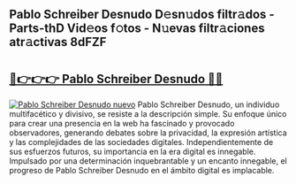 ## Pablo Schreiber Desnudo D𝚎sn𝚞dos filtr𝚊dos - Parts-thD Vid𝚎os f𝚘tos - N𝚞evas filtr𝚊ciones atr𝚊ctivas 8dFZF

# <h2><a href="http://mb9mhj.tromn.icu/?c=Pablo+Schreiber+Desnudo">🔗👉👉👉 Pablo Schreiber Desnudo 🔗🔗</a></h2>

[![Pablo Schreiber Desnudo nuevo](https://i.imgur.com/pEAQMta.gif)](http://mb9mhj.tromn.icu/?c=Pablo+Schreiber+Desnudo)
Pablo Schreiber Desnudo, un individuo multifacético y divisivo, se resiste a la descripción simple. Su enfoque único para crear una presencia en la web ha fascinado y provocado observadores, generando debates sobre la privacidad, la expresión artística y las complejidades de las sociedades digitales. Independientemente de sus esfuerzos futuros, su importancia en la era digital es innegable. Impulsado por una determinación inquebrantable y un encanto innegable, el progreso de Pablo Schreiber Desnudo en el ámbito digital es implacable.
